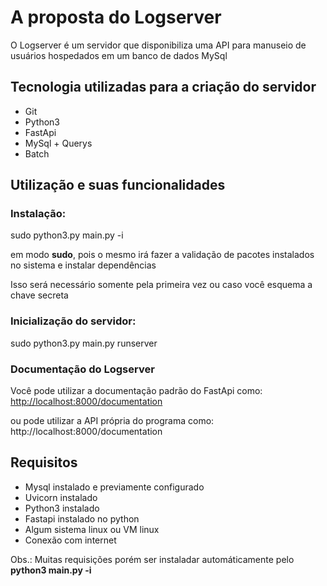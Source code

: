 <h1>A proposta do Logserver</h1>
<p>O Logserver é um servidor que disponibiliza uma API para manuseio de usuários hospedados em um banco de dados MySql </p>
  
 <h2>Tecnologia utilizadas para a criação do servidor</h2>
 <ul>
   <li>Git</li>
   <li>Python3</li>
   <li>FastApi</li>
   <li>MySql + Querys</li>
   <li>Batch</li>

  </ul>
  
  <h2>Utilização e suas funcionalidades</h2>
<p><h3>Instalação:</h3>

<span class="emphasized">sudo python3.py main.py -i</span> 

em modo <strong>sudo</strong>, pois o mesmo irá fazer a validação de pacotes instalados no sistema e instalar dependências</p>
Isso será necessário somente pela primeira vez ou caso você esquema a chave secreta

<h3>Inicialização do servidor:</h3>
<span class="emphasized">sudo python3.py main.py runserver</span> 

<h3>Documentação do Logserver</h3>
<p>Você pode utilizar a documentação padrão do FastApi como:

 <span class="emphasized">  
   <a href="http://localhost:8000/documentation)">http://localhost:8000/documentation</a>
  </span>

  
ou pode utilizar a API própria do programa como:
<span class="emphasized">http://localhost:8000/documentation</span>
  

</p>


<h2>Requisitos</h2>
<ul>
<li>Mysql instalado e previamente configurado</li>
  <li>Uvicorn instalado</li>
<li>Python3 instalado</li>
<li>Fastapi instalado no python</li>
<li>Algum sistema linux ou VM linux</li>
<li>Conexão com internet</li>
</ul>
<p>Obs.: Muitas requisições porém ser instaladar automáticamente pelo <strong>python3 main.py -i</strong></p>
